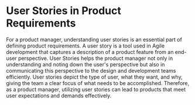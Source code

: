 # User Stories in Product Requirements

For a product manager, understanding user stories is an essential part of defining product requirements. A user story is a tool used in Agile development that captures a description of a product feature from an end-user perspective. User Stories helps the product manager not only in understanding and noting down the user's perspective but also in communicating this perspective to the design and development teams efficiently. User stories depict the type of user, what they want, and why, giving the team a clear focus of what needs to be accomplished. Therefore, as a product manager, utilizing user stories can lead to products that meet user expectations and demands effectively.